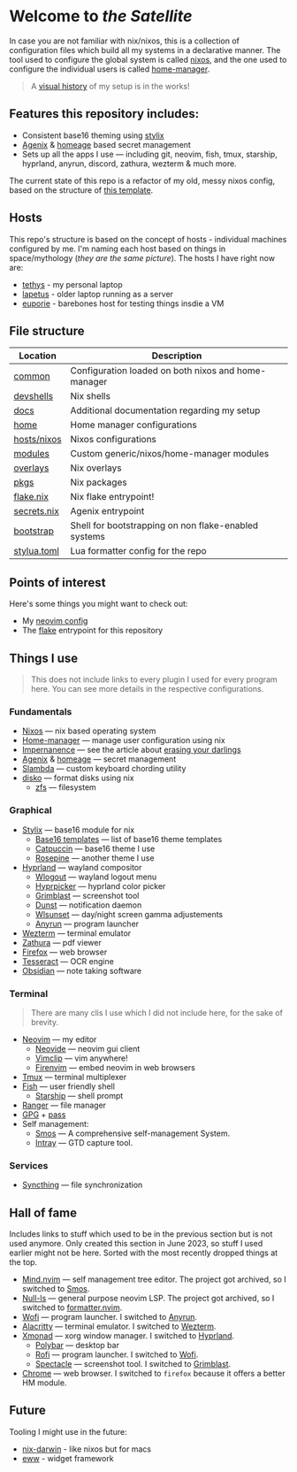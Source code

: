 # Welcome to _the Satellite_

In case you are not familiar with nix/nixos, this is a collection of configuration files which build all my systems in a declarative manner. The tool used to configure the global system is called [nixos](https://nixos.org/), and the one used to configure the individual users is called [home-manager](https://github.com/nix-community/home-manager).

> A [visual history](./docs/history.md) of my setup is in the works!

## Features this repository includes:

- Consistent base16 theming using [stylix](https://github.com/danth/stylix)
- [Agenix](https://github.com/ryantm/agenix) & [homeage](https://github.com/jordanisaacs/homeage) based secret management
- Sets up all the apps I use — including git, neovim, fish, tmux, starship, hyprland, anyrun, discord, zathura, wezterm & much more.

The current state of this repo is a refactor of my old, messy nixos config, based on the structure of [this template](https://github.com/Misterio77/nix-starter-configs).

## Hosts

This repo's structure is based on the concept of hosts - individual machines configured by me. I'm naming each host based on things in space/mythology (_they are the same picture_). The hosts I have right now are:

- [tethys](./hosts/nixos/tethys/) - my personal laptop
- [lapetus](./hosts/nixos/lapetus/) - older laptop running as a server
- [euporie](./hosts/nixos/euporie/) - barebones host for testing things insdie a VM

## File structure

| Location                     | Description                                          |
| ---------------------------- | ---------------------------------------------------- |
| [common](./common)           | Configuration loaded on both nixos and home-manager  |
| [devshells](./devshells)     | Nix shells                                           |
| [docs](./docs)               | Additional documentation regarding my setup          |
| [home](./home)               | Home manager configurations                          |
| [hosts/nixos](./hosts/nixos) | Nixos configurations                                 |
| [modules](./modules)         | Custom generic/nixos/home-manager modules            |
| [overlays](./overlays)       | Nix overlays                                         |
| [pkgs](./pkgs)               | Nix packages                                         |
| [flake.nix](./flake.nix)     | Nix flake entrypoint!                                |
| [secrets.nix](./secrets.nix) | Agenix entrypoint                                    |
| [bootstrap](./bootstrap)     | Shell for bootstrapping on non flake-enabled systems |
| [stylua.toml](./stylua.toml) | Lua formatter config for the repo                    |

## Points of interest

Here's some things you might want to check out:

- My [neovim config](./dotfiles/neovim)
- The [flake](./flake.nix) entrypoint for this repository

## Things I use

> This does not include links to every plugin I used for every program here. You can see more details in the respective configurations.

### Fundamentals

- [Nixos](http://nixos.org/) — nix based operating system
- [Home-manager](https://github.com/nix-community/home-manager) — manage user configuration using nix
- [Impernanence](https://github.com/nix-community/impermanence) — see the article about [erasing your darlings](https://grahamc.com/blog/erase-your-darlings)
- [Agenix](https://github.com/ryantm/agenix) & [homeage](https://github.com/jordanisaacs/homeage) — secret management
- [Slambda](https://github.com/Mateiadrielrafael/slambda) — custom keyboard chording utility
- [disko](https://github.com/nix-community/disko) — format disks using nix
  - [zfs](https://openzfs.org/wiki/Main_Page) — filesystem

### Graphical

- [Stylix](https://github.com/danth/stylix) — base16 module for nix
  - [Base16 templates](https://github.com/chriskempson/base16-templates-source) — list of base16 theme templates
  - [Catpuccin](https://github.com/catppuccin/catppuccin) — base16 theme I use
  - [Rosepine](https://rosepinetheme.com/) — another theme I use
- [Hyprland](https://hyprland.org/) — wayland compositor
  - [Wlogout](https://github.com/ArtsyMacaw/wlogout) — wayland logout menu
  - [Hyprpicker](https://github.com/hyprwm/hyprpicker) — hyprland color picker
  - [Grimblast](https://github.com/hyprwm/contrib/tree/main/grimblast) — screenshot tool
  - [Dunst](https://dunst-project.org/) — notification daemon
  - [Wlsunset](https://sr.ht/~kennylevinsen/wlsunset/) — day/night screen gamma adjustements
  - [Anyrun](https://github.com/Kirottu/anyrun) — program launcher
- [Wezterm](https://wezfurlong.org/wezterm/) — terminal emulator
- [Zathura](https://pwmt.org/projects/zathura/) — pdf viewer
- [Firefox](https://www.mozilla.org/en-US/firefox/) — web browser
- [Tesseract](https://github.com/tesseract-ocr/tesseract) — OCR engine
- [Obsidian](https://obsidian.md/) — note taking software

### Terminal

> There are many clis I use which I did not include here, for the sake of brevity.

- [Neovim](https://neovim.io/) — my editor
  - [Neovide](https://neovide.dev/index.html) — neovim gui client
  - [Vimclip](https://github.com/hrantzsch/vimclip) — vim anywhere!
  - [Firenvim](https://github.com/glacambre/firenvim) — embed neovim in web browsers
- [Tmux](https://github.com/tmux/tmux/wiki) — terminal multiplexer
- [Fish](https://fishshell.com/) — user friendly shell
  - [Starship](https://starship.rs/) — shell prompt
- [Ranger](https://github.com/ranger/ranger) — file manager
- [GPG](https://gnupg.org/) + [pass](https://www.passwordstore.org/)
- Self management:
  - [Smos](https://github.com/NorfairKing/smos) — A comprehensive self-management System.
  - [Intray](https://github.com/NorfairKing/intray) — GTD capture tool.

### Services

- [Syncthing](https://syncthing.net/) — file synchronization

## Hall of fame

Includes links to stuff which used to be in the previous section but is not used anymore. Only created this section in June 2023, so stuff I used earlier might not be here. Sorted with the most recently dropped things at the top.

- [Mind.nvim](https://github.com/phaazon/mind.nvim) — self management tree editor. The project got archived, so I switched to [Smos](https://github.com/NorfairKing/smos).
- [Null-ls](https://github.com/jose-elias-alvarez/null-ls.nvim) — general purpose neovim LSP. The project got archived, so I switched to [formatter.nvim](https://github.com/mhartington/formatter.nvim).
- [Wofi](https://sr.ht/~scoopta/wofi/) — program launcher. I switched to [Anyrun](https://github.com/Kirottu/anyrun).
- [Alacritty](https://github.com/alacritty/alacritty) — terminal emulator. I switched to [Wezterm](https://wezfurlong.org/wezterm/).
- [Xmonad](https://xmonad.org/) — xorg window manager. I switched to [Hyprland](https://hyprland.org/).
  - [Polybar](https://github.com/polybar/polybar) — desktop bar
  - [Rofi](https://github.com/davatorium/rofi) — program launcher. I switched to [Wofi](https://sr.ht/~scoopta/wofi/).
  - [Spectacle](https://apps.kde.org/spectacle/) — screenshot tool. I switched to [Grimblast](https://github.com/hyprwm/contrib/tree/main/grimblast).
- [Chrome](https://www.google.com/chrome/) — web browser. I switched to `firefox` because it offers a better HM module.

## Future

Tooling I might use in the future:

- [nix-darwin](https://github.com/LnL7/nix-darwin) - like nixos but for macs
- [eww](https://github.com/elkowar/eww) - widget framework
